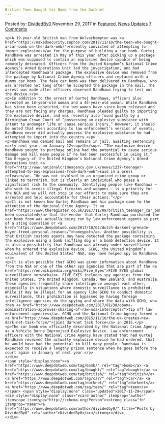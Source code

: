 ```yaml
---
British Teen Bought Car Bomb from the Darknet
---
```

<article class="post-listing post-23724 post type-post status-publish format-standard has-post-thumbnail hentry  tag-bomb tag-bought tag-british tag-car tag-darknet tag-teen">
    <div class="post-inner">
        <span>Posted by: <a href="https://www.deepdotweb.com/author/dividedby0/" title="">DividedBy0 </a></span>
    <span>November 29, 2017</span>
    <span>in <a href="https://www.deepdotweb.com/category/deepdot-news/" rel="category tag">Featured</a>, <a href="https://www.deepdotweb.com/category/news-updates/" rel="category tag">News Updates</a></span>
    <span><a href="https://www.deepdotweb.com/2017/11/29/british-teen-bought-car-bomb-darknet/#comments">7 Comments</a></span>
    </p>
    <div class="clear"></div>
    
    <p>A 19-year-old British man from Wolverhampton was <a href="https://nakedsecurity.sophos.com/2017/11/10/the-teen-who-bought-a-car-bomb-on-the-dark-web/">recently convicted of attempting to import explosives</a> for the purpose of building a car bomb. Gurtej Randhawa was arrested in May of this year after picking up a package which was supposed to contain an explosive device capable of being remotely detonated. Officers from the United Kingdom’s National Crime Agency’s Armed Operations Unit led the investigation, and had intercepted Randhawa’s package. The explosive device was removed from the package by National Crime Agency officers and replaced with a dummy car bomb. The fake car bomb was then delivered to Randhawa, who was arrested not long after he accepted the package in the mail. The arrest was made after officers observed Randhawa trying to test out the device.</p>
    <p>In addition to the arrest of Gurtej Randhawa, officers also arrested an 18-year-old woman and a 45-year-old woman. While Randhawa has since been convicted, the two women have since been released and they are not facing any charges. Randhawa pleaded guilty to importing the explosive device, and was recently also found guilty by a Birmingham Crown Court of “possessing an explosive substance with intent to endanger life or cause serious injury.” However, it should be noted that even according to law enforcement’s version of events, Randhawa never did actually possess the explosive substance he had attempted to import into the country.</p>
    <p>Randhawa was denied bail and remains in jail, awaiting sentencing early next year, on January 12<sup>th</sup>. “The explosive device Randhawa sought to purchase online had the potential to cause serious damage and kill many people if he had been successful in using it,” Tim Gregory of the United Kingdom’s National Crime Agency’s Armed Operations Unit <a href="http://www.nationalcrimeagency.gov.uk/news/1237-teenager-attempted-to-buy-explosives-from-dark-web">said in a press release</a>. “He was not involved in an organized crime group or linked to terrorism, but is clearly an individual who poses a significant risk to the community. Identifying people like Randhawa – who seek to access illegal firearms and weapons – is a priority for the NCA and we will not stop in our efforts to make sure they are arrested and held accountable for their actions.”</p>
    <p>It is not known how Gurtej Randhawa and his package came to the attention of the National Crime Agency. It <a href="https://www.theregister.co.uk/2017/11/09/british_teenager_car_bomb_dark_web/">has been speculated</a> that the vendor that Gurtej Randhawa purchased the car bomb from was actually being run by law enforcement agents as part of a sting operation or <a href="https://www.deepdotweb.com/2017/10/02/dutch-darknet-grenade-buyer-freed-personal-reasons/">honeypot</a>. Another possibility is that British customs agents may have detected the package containing the explosive using a bomb sniffing dog or a bomb detection device. It is also a possibility that Randhawa was already under surveillance when he ordered the explosive device. GCHQ, the United Kingdom’s equivalent of the United States’ NSA, may have helped spy on Randhawa.</p>
    <p>It is also possible that GCHQ was given information about Randhawa from the NSA or one of the other spy agencies that are part of the <a href="https://en.wikipedia.org/wiki/Five_Eyes">FIVE EYES global surveillance network</a>. FIVE EYES includes spy agencies from the United States, the United Kingdom, Canada, New Zealand, and Australia. These agencies frequently share intelligence amongst each other, especially in situations where domestic surveillance is prohibited. While it may be illegal for an agency like GCHQ to conduct domestic surveillance, this prohibition is bypassed by having foreign intelligence agencies do the spying and share the data with GCHQ, who then <a href="https://www.deepdotweb.com/2017/01/30/obama-administration-approves-sharing-of-raw-nsa-intercepts/">tip off law enforcement agencies</a>. GCHQ and the National Crime Agency formed a <a href="https://www.deepdotweb.com/2015/11/10/the-uk-creates-new-dark-net-task-force/">joint darknet task force</a> in 2015.</p>
    <p>The car bomb was officially described by the National Crime Agency as a Vehicle Borne Improvised Explosive Device. Law enforcement officers with the National Crime Agency have stated that had Gurtej Randhawa received the actually explosive device he had ordered, that he would have had the potential to kill many people. Randhawa is expected to receive a lengthy prison sentence when he goes before the court again in January of next year.</p>
    </div>
    <span style="display:none"><a href="https://www.deepdotweb.com/tag/bomb/" rel="tag">bomb</a> <a href="https://www.deepdotweb.com/tag/bought/" rel="tag">bought</a> <a href="https://www.deepdotweb.com/tag/british/" rel="tag">british</a> <a href="https://www.deepdotweb.com/tag/car/" rel="tag">car</a> <a href="https://www.deepdotweb.com/tag/darknet/" rel="tag">darknet</a> <a href="https://www.deepdotweb.com/tag/teen/" rel="tag">teen</a></span> <span style="display:none" class="updated">2017-11-29</span>
    <div style="display:none" class="vcard author" itemprop="author" itemscope itemtype="http://schema.org/Person"><strong class="fn" itemprop="name"><a href="https://www.deepdotweb.com/author/dividedby0/" title="Posts by DividedBy0" rel="author">DividedBy0</a></strong></div>
    </div>
</article>

